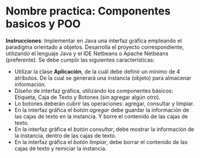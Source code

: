 # Nombre practica: Componentes basicos y POO

**Instrucciones**: Implementar en Java una interfaz gráfica empleando el paradigma orientado a objetos. 
Desarrolla el proyecto correspondiente, utilizando el lenguaje Java y el IDE Netbeans o Apache Netbeans (preferente). Se debe cumplir las siguientes características:

- Utilizar la clase **Aplicación**, de la cuál debe definir un mínimo de 4 atributos. De la cual se generará una instancia (objeto) para almacenar información.
- Diseño de interfaz gráfica, utilizando los componentes básicos: Etiqueta, Caja de Texto y Botones (sin agregar algún otro).
- Lo botones deberán cubrir las operaciones: agregar, consultar y limpiar. 
- En la interfaz gráfica el _botón agregar_ debe guardar la información de las cajas de texto en la instancia. Y borre el contenido de las cajas de texto.
- En la interfaz gráfica el _botón consultar_, debe mostrar la información de la instancia, dentro de las cajas de texto.
- En la interfaz gráfica el _botón limpiar_, debe borrar el contenido de las cajas de texto y reiniciar la instancia.